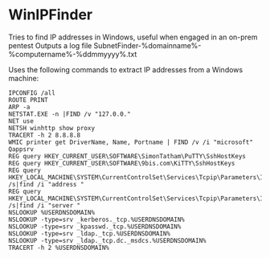 # WinIPFinder
Tries to find IP addresses in Windows, useful when engaged in an on-prem pentest
Outputs a log file SubnetFinder-%domainname%-%computername%-%ddmmyyyy%.txt

Uses the following commands to extract IP addresses from a Windows machine:

```
IPCONFIG /all
ROUTE PRINT
ARP -a
NETSTAT.EXE -n |FIND /v "127.0.0."
NET use
NETSH winhttp show proxy
TRACERT -h 2 8.8.8.8
WMIC printer get DriverName, Name, Portname | FIND /v /i "microsoft"
Qappsrv
REG query HKEY_CURRENT_USER\SOFTWARE\SimonTatham\PuTTY\SshHostKeys
REG query HKEY_CURRENT_USER\SOFTWARE\9bis.com\KiTTY\SshHostKeys
REG query HKEY_LOCAL_MACHINE\SYSTEM\CurrentControlSet\Services\Tcpip\Parameters\Interfaces /s|find /i "address "
REG query HKEY_LOCAL_MACHINE\SYSTEM\CurrentControlSet\Services\Tcpip\Parameters\Interfaces /s|find /i "server "
NSLOOKUP %USERDNSDOMAIN%
NSLOOKUP -type=srv _kerberos._tcp.%USERDNSDOMAIN%
NSLOOKUP -type=srv _kpasswd._tcp.%USERDNSDOMAIN%
NSLOOKUP -type=srv _ldap._tcp.%USERDNSDOMAIN%
NSLOOKUP -type=srv _ldap._tcp.dc._msdcs.%USERDNSDOMAIN%
TRACERT -h 2 %USERDNSDOMAIN%
```
